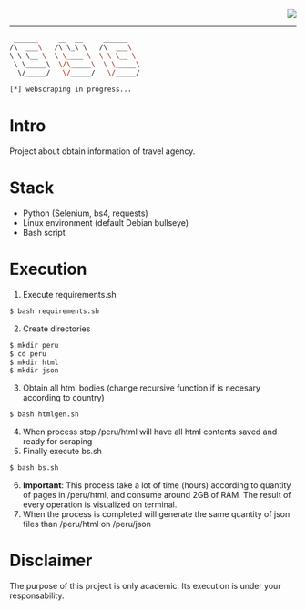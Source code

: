<p align="right"><a href="https://github.com/v1c4r10us/webscraping-gyg"><img src="https://img.shields.io/badge/view%20on%20github-%232671E5.svg?style=for-the-badge&logo=githubactions&logoColor=white"/></a></p>


***

```bash
 ______     __  __     ______    
/\  ___\   /\ \_\ \   /\  ___\   
\ \ \__ \  \ \____ \  \ \ \__ \  
 \ \_____\  \/\_____\  \ \_____\ 
  \/_____/   \/_____/   \/_____/ 
                                 
[*] webscraping in progress...
```
# Intro
Project about obtain information of travel agency.

# Stack
+ Python (Selenium, bs4, requests)
+ Linux environment (default Debian bullseye)
+ Bash script

# Execution
1. Execute requirements.sh
```bash
$ bash requirements.sh
```
2. Create directories
```bash
$ mkdir peru
$ cd peru
$ mkdir html
$ mkdir json
```
3. Obtain all html bodies (change recursive function if is necesary according to country)
```bash
$ bash htmlgen.sh
```
4. When process stop /peru/html will have all html contents saved and ready for scraping
5. Finally execute bs.sh
```bash
$ bash bs.sh
```
6. **Important**: This process take a lot of time (hours) according to quantity of pages in /peru/html, and consume around 2GB of RAM. The result of every operation is visualized on terminal.
7. When the process is completed will generate the same quantity of json files than /peru/html on /peru/json

# Disclaimer
The purpose of this project is only academic. Its execution is under your responsability.
